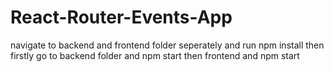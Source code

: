 # React-Router-Events-App
navigate to backend and frontend folder seperately and run npm install 
then firstly go to backend folder and npm start 
then frontend and npm start 
